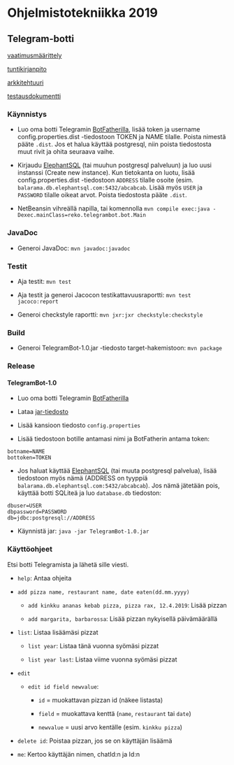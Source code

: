 # Ohjelmistotekniikka 2019

## Telegram-botti

[vaatimusmäärittely](./TelegramBot/docs/requirements.md)

[tuntikirjanpito](./TelegramBot/docs/hours.md)

[arkkitehtuuri](./TelegramBot/docs/architecture.md)

[testausdokumentti](./TelegramBot/docs/testing.md)

### Käynnistys

 - Luo oma botti Telegramin [BotFatherilla](https://telegram.me/BotFather), lisää token ja username config.properties.dist -tiedostoon TOKEN ja NAME tilalle. Poista nimestä pääte `.dist`. Jos et halua käyttää postgresql, niin poista tiedostosta muut rivit ja ohita seuraava vaihe.

 - Kirjaudu [ElephantSQL](https://www.elephantsql.com/) (tai muuhun postgresql palveluun) ja luo uusi instanssi (Create new instance). Kun tietokanta on luotu, lisää config.properties.dist -tiedostoon `ADDRESS` tilalle osoite (esim. `balarama.db.elephantsql.com:5432/abcabcab`. Lisää myös `USER` ja `PASSWORD` tilalle oikeat arvot. Poista tiedostosta pääte `.dist`.


 - NetBeansin vihreällä napilla, tai komennolla `mvn compile exec:java -Dexec.mainClass=reko.telegrambot.bot.Main`

### JavaDoc

 - Generoi JavaDoc: `mvn javadoc:javadoc`

### Testit

 - Aja testit: `mvn test`

 - Aja testit ja generoi Jacocon testikattavuusraportti: `mvn test jacoco:report`

 - Generoi checkstyle raportti: `mvn jxr:jxr checkstyle:checkstyle`

### Build

 - Generoi TelegramBot-1.0.jar -tiedosto target-hakemistoon: `mvn package`

### Release

#### TelegramBot-1.0

 - Luo oma botti Telegramin [BotFatherilla](https://telegram.me/BotFather)

 - Lataa [jar-tiedosto](https://github.com/Reksa97/ot2019/releases/tag/v3)

 - Lisää kansioon tiedosto `config.properties`

 - Lisää tiedostoon botille antamasi nimi ja BotFatherin antama token:

```
botname=NAME
bottoken=TOKEN
```

 - Jos haluat käyttää [ElephantSQL](https://www.elephantsql.com/) (tai muuta postgresql palvelua), lisää tiedostoon myös nämä (ADDRESS on tyyppiä `balarama.db.elephantsql.com:5432/abcabcab`). Jos nämä jätetään pois, käyttää botti SQLiteä ja luo `database.db` tiedoston:

```
dbuser=USER
dbpassword=PASSWORD
db=jdbc:postgresql://ADDRESS
```

 - Käynnistä jar: `java -jar TelegramBot-1.0.jar`


### Käyttöohjeet

Etsi botti Telegramista ja lähetä sille viesti.

 - `help`: Antaa ohjeita

 - `add pizza name, restaurant name, date eaten(dd.mm.yyyy)`

   * `add kinkku ananas kebab pizza, pizza rax, 12.4.2019`: Lisää pizzan

   * `add margarita, barbarossa`: Lisää pizzan nykyisellä päivämäärällä

 - `list`: Listaa lisäämäsi pizzat

   * `list year`: Listaa tänä vuonna syömäsi pizzat

   * `list year last`: Listaa viime vuonna syömäsi pizzat

 - `edit`

   * `edit id field newvalue`: 

      * `id` = muokattavan pizzan id (näkee listasta) 

      * `field` = muokattava kenttä (`name`, `restaurant` tai `date`)

      * `newvalue` = uusi arvo kentälle (esim. `kinkku pizza`)

 - `delete id`: Poistaa pizzan, jos se on käyttäjän lisäämä

 - `me`: Kertoo käyttäjän nimen, chatId:n ja Id:n
